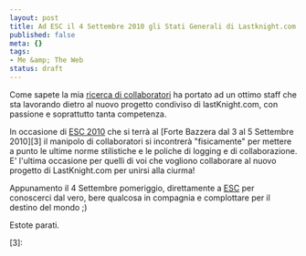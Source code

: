 ```yaml
--- 
layout: post
title: Ad ESC il 4 Settembre 2010 gli Stati Generali di Lastknight.com
published: false
meta: {}
tags: 
- Me &amp; The Web
status: draft
---
```

Come sapete la mia [ricerca di collaboratori][1] ha portato ad un ottimo staff che sta lavorando dietro al nuovo progetto condiviso di lastKnight.com, con passione e soprattutto tanta competenza.

In occasione di [ESC 2010][2] che si terrà al [Forte Bazzera dal 3 al 5 Settembre 2010][3] il manipolo di collaboratori si incontrerà "fisicamente" per mettere a punto le ultime norme stilistiche e le poliche di logging e di collaborazione. E' l'ultima occasione per quelli di voi che vogliono collaborare al nuovo progetto di LastKnight.com per unirsi alla ciurma!

Appunamento il 4 Settembre pomeriggio, direttamente a [ESC][2] per conoscerci dal vero, bere qualcosa in compagnia e complottare per il destino del mondo ;)

Estote parati.

[1]: http://www.lastknight.com/2010/05/10/aaa-lastknight-com-cerca-collaboratori/
[2]: http://www.endsummercamp.org/index.php?title=End_Summer_Camp
[3]: 
